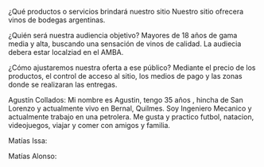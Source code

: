 ¿Qué productos o servicios brindará nuestro sitio
Nuestro sitio ofrecera vinos de bodegas argentinas.

¿Quién será nuestra audiencia objetivo?
Mayores de 18 años de gama media y alta, buscando una sensación de vinos de calidad. La audiecia debera estar localziad en el AMBA.

¿Cómo ajustaremos nuestra oferta a ese público?
Mediante el precio de los productos, el control de acceso al sitio, los medios de pago y las zonas donde se realizaran las entregas.

Agustín Collados:
Mi nombre es Agustin, tengo 35 años , hincha de San Lorenzo y actualmente vivo en Bernal, Quilmes.
Soy Ingeniero Mecanico y actualmente trabajo en una petrolera.
Me gusta y practico futbol, natacion, videojuegos, viajar y comer con amigos y familia.

Matías Issa:

Matías Alonso:

